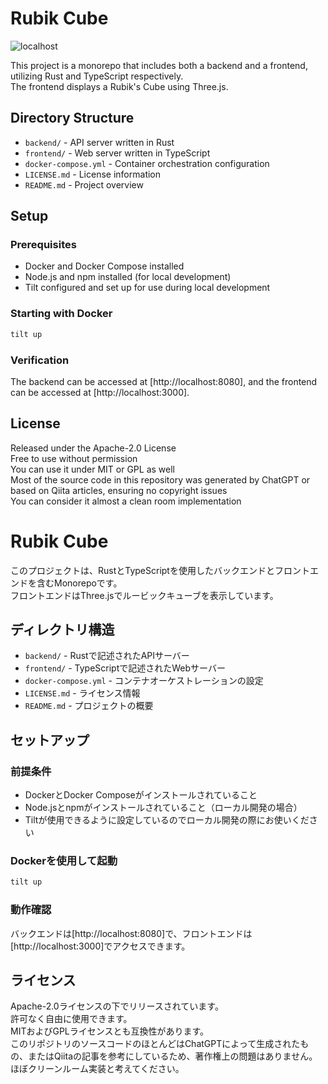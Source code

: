 # Rubik Cube

![localhost](https://github.com/user-attachments/assets/0bbd1407-6403-45e9-9faa-9a12dc06cc25)

This project is a monorepo that includes both a backend and a frontend, utilizing Rust and TypeScript respectively.  
The frontend displays a Rubik's Cube using Three.js.

## Directory Structure

- `backend/` - API server written in Rust
- `frontend/` - Web server written in TypeScript
- `docker-compose.yml` - Container orchestration configuration
- `LICENSE.md` - License information
- `README.md` - Project overview

## Setup

### Prerequisites

- Docker and Docker Compose installed
- Node.js and npm installed (for local development)
- Tilt configured and set up for use during local development

### Starting with Docker

```bash
tilt up
```

### Verification

The backend can be accessed at [http://localhost:8080], and the frontend can be accessed at [http://localhost:3000].

## License

Released under the Apache-2.0 License  
Free to use without permission  
You can use it under MIT or GPL as well  
Most of the source code in this repository was generated by ChatGPT or based on Qiita articles, ensuring no copyright issues  
You can consider it almost a clean room implementation

# Rubik Cube

このプロジェクトは、RustとTypeScriptを使用したバックエンドとフロントエンドを含むMonorepoです。  
フロントエンドはThree.jsでルービックキューブを表示しています。

## ディレクトリ構造

- `backend/` - Rustで記述されたAPIサーバー
- `frontend/` - TypeScriptで記述されたWebサーバー
- `docker-compose.yml` - コンテナオーケストレーションの設定
- `LICENSE.md` - ライセンス情報
- `README.md` - プロジェクトの概要

## セットアップ

### 前提条件

- DockerとDocker Composeがインストールされていること
- Node.jsとnpmがインストールされていること（ローカル開発の場合）
- Tiltが使用できるように設定しているのでローカル開発の際にお使いください

### Dockerを使用して起動

```bash
tilt up
```

### 動作確認

バックエンドは[http://localhost:8080]で、フロントエンドは[http://localhost:3000]でアクセスできます。

## ライセンス

Apache-2.0ライセンスの下でリリースされています。  
許可なく自由に使用できます。  
MITおよびGPLライセンスとも互換性があります。  
このリポジトリのソースコードのほとんどはChatGPTによって生成されたもの、またはQiitaの記事を参考にしているため、著作権上の問題はありません。  
ほぼクリーンルーム実装と考えてください。
